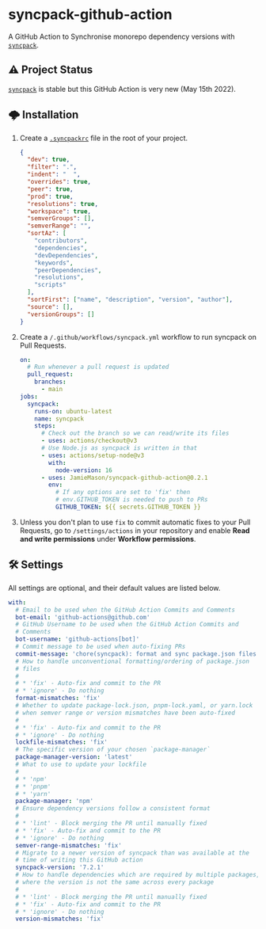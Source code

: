 # syncpack-github-action

A GitHub Action to Synchronise monorepo dependency versions with [`syncpack`](https://github.com/JamieMason/syncpack).

## ⚠️ Project Status

[`syncpack`](https://github.com/JamieMason/syncpack) is stable but this GitHub Action is very new (May 15th 2022).

## 🌩 Installation

1. Create a [`.syncpackrc`](https://github.com/JamieMason/syncpack#-configuration-file) file in the root of your project.
   ```json
   {
     "dev": true,
     "filter": ".",
     "indent": "  ",
     "overrides": true,
     "peer": true,
     "prod": true,
     "resolutions": true,
     "workspace": true,
     "semverGroups": [],
     "semverRange": "",
     "sortAz": [
       "contributors",
       "dependencies",
       "devDependencies",
       "keywords",
       "peerDependencies",
       "resolutions",
       "scripts"
     ],
     "sortFirst": ["name", "description", "version", "author"],
     "source": [],
     "versionGroups": []
   }
   ```
1. Create a `/.github/workflows/syncpack.yml` workflow to run syncpack on Pull Requests.

   ```yaml
   on:
     # Run whenever a pull request is updated
     pull_request:
       branches:
         - main
   jobs:
     syncpack:
       runs-on: ubuntu-latest
       name: syncpack
       steps:
         # Check out the branch so we can read/write its files
         - uses: actions/checkout@v3
         # Use Node.js as syncpack is written in that
         - uses: actions/setup-node@v3
           with:
             node-version: 16
         - uses: JamieMason/syncpack-github-action@0.2.1
           env:
             # If any options are set to 'fix' then
             # env.GITHUB_TOKEN is needed to push to PRs
             GITHUB_TOKEN: ${{ secrets.GITHUB_TOKEN }}
   ```

1. Unless you don't plan to use `fix` to commit automatic fixes to your Pull Requests, go to `/settings/actions` in your repository and enable **Read and write permissions** under **Workflow permissions**.

## 🛠 Settings

All settings are optional, and their default values are listed below.

```yaml
with:
  # Email to be used when the GitHub Action Commits and Comments
  bot-email: 'github-actions@github.com'
  # GitHub Username to be used when the GitHub Action Commits and
  # Comments
  bot-username: 'github-actions[bot]'
  # Commit message to be used when auto-fixing PRs
  commit-message: 'chore(syncpack): format and sync package.json files'
  # How to handle unconventional formatting/ordering of package.json
  # files
  #
  # * 'fix' - Auto-fix and commit to the PR
  # * 'ignore' - Do nothing
  format-mismatches: 'fix'
  # Whether to update package-lock.json, pnpm-lock.yaml, or yarn.lock
  # when semver range or version mismatches have been auto-fixed
  #
  # * 'fix' - Auto-fix and commit to the PR
  # * 'ignore' - Do nothing
  lockfile-mismatches: 'fix'
  # The specific version of your chosen `package-manager`
  package-manager-version: 'latest'
  # What to use to update your lockfile
  #
  # * 'npm'
  # * 'pnpm'
  # * 'yarn'
  package-manager: 'npm'
  # Ensure dependency versions follow a consistent format
  #
  # * 'lint' - Block merging the PR until manually fixed
  # * 'fix' - Auto-fix and commit to the PR
  # * 'ignore' - Do nothing
  semver-range-mismatches: 'fix'
  # Migrate to a newer version of syncpack than was available at the
  # time of writing this GitHub action
  syncpack-version: '7.2.1'
  # How to handle dependencies which are required by multiple packages,
  # where the version is not the same across every package
  #
  # * 'lint' - Block merging the PR until manually fixed
  # * 'fix' - Auto-fix and commit to the PR
  # * 'ignore' - Do nothing
  version-mismatches: 'fix'
```
